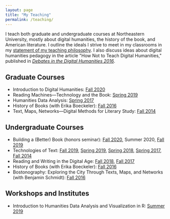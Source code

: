 ```yaml
---
layout: page
title: "My Teaching"
permalink: /teaching/
---
```


I teach both graduate and undergraduate courses at Northeastern University, mostly about digital humanities, the history of the book, and American literature. I outline the ideals I strive to meet in my classrooms in my [statement of my teaching philosophy](https://ryancordell.org/statements#teaching). I also discuss ideas about digital humanities pedagogy in the article "How Not to Teach Digital Humanities," published in [*Debates in the Digital Humanities 2016*](http://dhdebates.gc.cuny.edu/debates/text/87). 

## Graduate Courses

+ Introduction to Digital Humanities: [Fall 2020](https://f20idh.ryancordell.org)
+ Reading Machines—Technology and the Book: [Spring 2019](https://s19rm.ryancordell.org/)
+ Humanities Data Analysis: [Spring 2017](http://s17hda.ryancordell.org)
+ History of Books (with Erika Boeckeler): [Fall 2016](http://historyofbooks.org)
+ Text, Maps, Networks—Digital Methods for Literary Study: [Fall 2014](http://f14tmn.ryancordell.org/)

## Undergraduate Courses

+ Building a (Better) Book (honors seminar): [Fall 2020](https://f20bbb.ryancordell.org), Summer 2020, [Fall 2019](https://f19bbb.ryancordell.org/)
+ Technologies of Text: [Fall 2019](https://f19tot.ryancordell.org), [Spring 2019](https://s19tot.ryancordell.org), [Spring 2018](https://s18tot.ryancordell.org), [Spring 2017](http://s17tot.ryancordell.org), [Fall 2014](http://f14tot.ryancordell.org/)
+ Reading and Writing in the Digital Age: [Fall 2018](https://f18rwda.ryancordell.org/), [Fall 2017](http://f17rwda.ryancordell.org)
+ History of Books (with Erika Boeckeler): [Fall 2016](http://historyofbooks.org)
+ Bostonography: Exploring the City Through Texts, Maps, and Networks (with Benjamin Schmidt): [Fall 2016](http://bostonography.benschmidt.org/)

## Workshops and Institutes

+ Introduction to Humanities Data Analysis and Visualization in R: [Summer 2019](https://github.com/rccordell/DHSI-HDA)